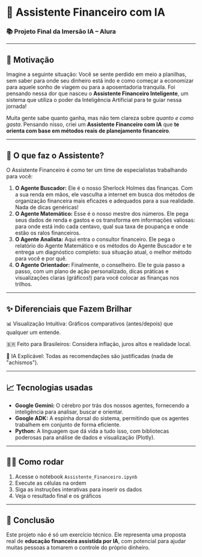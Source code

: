 
# 💸 Assistente Financeiro com IA

### 📚 Projeto Final da Imersão IA – Alura

---

## 🚀 Motivação

Imagine a seguinte situação: Você se sente perdido em meio a planilhas, sem saber para onde seu dinheiro está indo e como começar a economizar para aquele sonho de viagem ou para a aposentadoria tranquila. Foi pensando nessa dor que nasceu o **Assistente Financeiro Inteligente**, um sistema que utiliza o poder da Inteligência Artificial para te guiar nessa jornada!

Muita gente sabe quanto ganha, mas não tem clareza sobre *quanto e como gasta*. Pensando nisso, criei um **Assistente Financeiro com IA** que **te orienta com base em métodos reais de planejamento financeiro**.

---

## 🧠 O que faz o Assistente?

O Assistente Financeiro é como ter um time de especialistas trabalhando para você:

1.  **O Agente Buscador:** Ele é o nosso Sherlock Holmes das finanças. Com a sua renda em mãos, ele vasculha a internet em busca dos métodos de organização financeira mais eficazes e adequados para a sua realidade. Nada de dicas genéricas!
2.  **O Agente Matemático:** Esse é o nosso mestre dos números. Ele pega seus dados de renda e gastos e os transforma em informações valiosas: para onde está indo cada centavo, qual sua taxa de poupança e onde estão os ralos financeiros.
3.  **O Agente Analista:** Aqui entra o consultor financeiro. Ele pega o relatório do Agente Matemático e os métodos do Agente Buscador e te entrega um diagnóstico completo: sua situação atual, o melhor método para você e por quê.
4.  **O Agente Orientador:** Finalmente, o conselheiro. Ele te guia passo a passo, com um plano de ação personalizado, dicas práticas e visualizações claras (gráficos!) para você colocar as finanças nos trilhos.

---

## ✨ Diferenciais que Fazem Brilhar

📊 Visualização Intuitiva: Gráficos comparativos (antes/depois) que qualquer um entende.

🇧🇷 Feito para Brasileiros: Considera inflação, juros altos e realidade local.

🤖 IA Explicável: Todas as recomendações são justificadas (nada de "achismos").

---

## 📈 Tecnologias usadas

* **Google Gemini:** O cérebro por trás dos nossos agentes, fornecendo a inteligência para analisar, buscar e orientar.
* **Google ADK:** A espinha dorsal do sistema, permitindo que os agentes trabalhem em conjunto de forma eficiente.
* **Python:** A linguagem que dá vida a tudo isso, com bibliotecas poderosas para análise de dados e visualização (Plotly).

---

## 👨‍💻 Como rodar

1. Acesse o notebook `Assistente_Financeiro.ipynb`
2. Execute as células na ordem
3. Siga as instruções interativas para inserir os dados
4. Veja o resultado final e os gráficos

---

## 📌 Conclusão

Este projeto não é só um exercício técnico. Ele representa uma proposta real de **educação financeira assistida por IA**, com potencial para ajudar muitas pessoas a tomarem o controle do próprio dinheiro.
